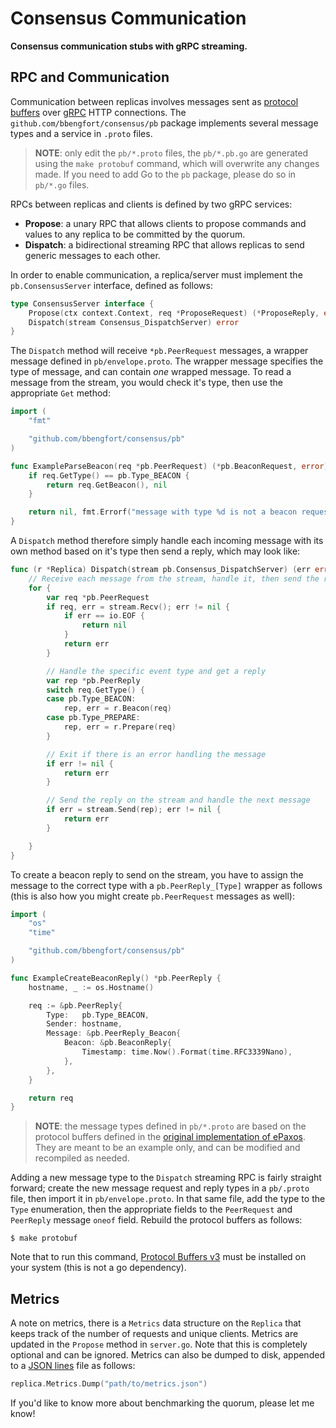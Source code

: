 # Consensus Communication

**Consensus communication stubs with gRPC streaming.**

## RPC and Communication

Communication between replicas involves messages sent as [protocol buffers](https://developers.google.com/protocol-buffers/docs/proto3) over [gRPC](https://grpc.io/docs/quickstart/go.html) HTTP connections. The `github.com/bbengfort/consensus/pb` package implements several message types and a service in `.proto` files.

> **NOTE**: only edit the `pb/*.proto` files, the `pb/*.pb.go` are generated using the `make protobuf` command, which will overwrite any changes made. If you need to add Go to the `pb` package, please do so in `pb/*.go` files.

RPCs between replicas and clients is defined by two gRPC services:

- **Propose**: a unary RPC that allows clients to propose commands and values to any replica to be committed by the quorum.
- **Dispatch**: a bidirectional streaming RPC that allows replicas to send generic messages to each other.

In order to enable communication, a replica/server must implement the `pb.ConsensusServer` interface, defined as follows:

```go
type ConsensusServer interface {
	Propose(ctx context.Context, req *ProposeRequest) (*ProposeReply, error)
	Dispatch(stream Consensus_DispatchServer) error
}
```

The `Dispatch` method will receive `*pb.PeerRequest` messages, a wrapper message defined in `pb/envelope.proto`. The wrapper message specifies the type of message, and can contain _one_ wrapped message. To read a message from the stream, you would check it's type, then use the appropriate `Get` method:

```go
import (
	"fmt"

	"github.com/bbengfort/consensus/pb"
)

func ExampleParseBeacon(req *pb.PeerRequest) (*pb.BeaconRequest, error) {
	if req.GetType() == pb.Type_BEACON {
		return req.GetBeacon(), nil
	}

	return nil, fmt.Errorf("message with type %d is not a beacon request", req.GetType())
}
```

A `Dispatch` method therefore simply handle each incoming message with its own method based on it's type then send a reply, which may look like:

```go
func (r *Replica) Dispatch(stream pb.Consensus_DispatchServer) (err error) {
	// Receive each message from the stream, handle it, then send the reply.
	for {
		var req *pb.PeerRequest
		if req, err = stream.Recv(); err != nil {
			if err == io.EOF {
				return nil
			}
			return err
		}

		// Handle the specific event type and get a reply
		var rep *pb.PeerReply
		switch req.GetType() {
		case pb.Type_BEACON:
			rep, err = r.Beacon(req)
		case pb.Type_PREPARE:
			rep, err = r.Prepare(req)
		}

		// Exit if there is an error handling the message
		if err != nil {
			return err
		}

		// Send the reply on the stream and handle the next message
		if err = stream.Send(rep); err != nil {
			return err
		}

	}
}
```

To create a beacon reply to send on the stream, you have to assign the message to the correct type with a `pb.PeerReply_[Type]` wrapper as follows (this is also how you might create `pb.PeerRequest` messages as well):

```go
import (
	"os"
	"time"

	"github.com/bbengfort/consensus/pb"
)

func ExampleCreateBeaconReply() *pb.PeerReply {
	hostname, _ := os.Hostname()

	req := &pb.PeerReply{
		Type:   pb.Type_BEACON,
		Sender: hostname,
		Message: &pb.PeerReply_Beacon{
			Beacon: &pb.BeaconReply{
				Timestamp: time.Now().Format(time.RFC3339Nano),
			},
		},
	}

	return req
}
```

> **NOTE**: the message types defined in `pb/*.proto` are based on the protocol buffers defined in the [original implementation of ePaxos](https://github.com/efficient/epaxos). They are meant to be an example only, and can be modified and recompiled as needed.

Adding a new message type to the `Dispatch` streaming RPC is fairly straight forward; create the new message request and reply types in a `pb/.proto` file, then import it in `pb/envelope.proto`. In that same file, add the type to the `Type` enumeration, then the appropriate fields to the `PeerRequest` and `PeerReply` message `oneof` field. Rebuild the protocol buffers as follows:

```
$ make protobuf
```

Note that to run this command, [Protocol Buffers v3](https://grpc.io/docs/quickstart/go.html#install-protocol-buffers-v3) must be installed on your system (this is not a go dependency).

## Metrics

A note on metrics, there is a `Metrics` data structure on the `Replica` that keeps track of the number of requests and unique clients. Metrics are updated in the `Propose` method in `server.go`. Note that this is completely optional and can be ignored. Metrics can also be dumped to disk, appended to a [JSON lines](http://jsonlines.org/) file as follows:

```go
replica.Metrics.Dump("path/to/metrics.json")
```

If you'd like to know more about benchmarking the quorum, please let me know!
